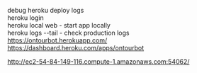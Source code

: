 debug heroku deploy logs  
heroku login  
heroku local web - start app locally  
heroku logs --tail - check production logs  
https://ontourbot.herokuapp.com/  
https://dashboard.heroku.com/apps/ontourbot

http://ec2-54-84-149-116.compute-1.amazonaws.com:54062/

